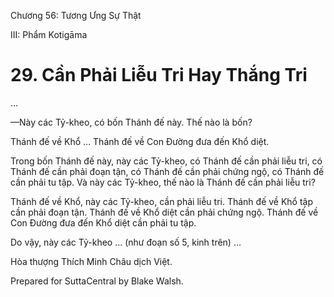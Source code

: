  

Chương 56: Tương Ưng Sự Thật

III: Phẩm Kotigāma

# 29\. Cần Phải Liễu Tri Hay Thắng Tri

…

—Này các Tỷ-kheo, có bốn Thánh đế này. Thế nào là bốn?

Thánh đế về Khổ … Thánh đế về Con Ðường đưa đến Khổ diệt.

Trong bốn Thánh đế này, này các Tỷ-kheo, có Thánh đế cần phải liễu tri, có Thánh đế cần phải đoạn tận, có Thánh đế cần phải chứng ngộ, có Thánh đế cần phải tu tập. Và này các Tỷ-kheo, thế nào là Thánh đế cần phải liễu tri?

Thánh đế về Khổ, này các Tỷ-kheo, cần phải liễu tri. Thánh đế về Khổ tập cần phải đoạn tận. Thánh đế về Khổ diệt cần phải chứng ngộ. Thánh đế về Con Ðường đưa đến Khổ diệt cần phải tu tập.

Do vậy, này các Tỷ-kheo … (như đoạn số 5, kinh trên) …

Hòa thượng Thích Minh Châu dịch Việt.

Prepared for SuttaCentral by Blake Walsh.